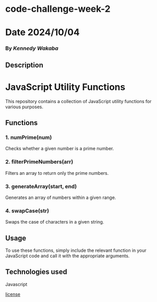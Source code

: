 # code-challenge-week-2

# Date 2024/10/04

### By *Kennedy Wakaba*

## Description
# JavaScript Utility Functions

This repository contains a collection of JavaScript utility functions for various purposes.

## Functions

### 1. numPrime(num)

Checks whether a given number is a prime number.

### 2. filterPrimeNumbers(arr)

Filters an array to return only the prime numbers.

### 3. generateArray(start, end)

Generates an array of numbers within a given range.

### 4. swapCase(str)

Swaps the case of characters in a given string.

## Usage

To use these functions, simply include the relevant function in your JavaScript code and call it with the appropriate arguments.


## Technologies used
Javascript

[license](license.txt)
